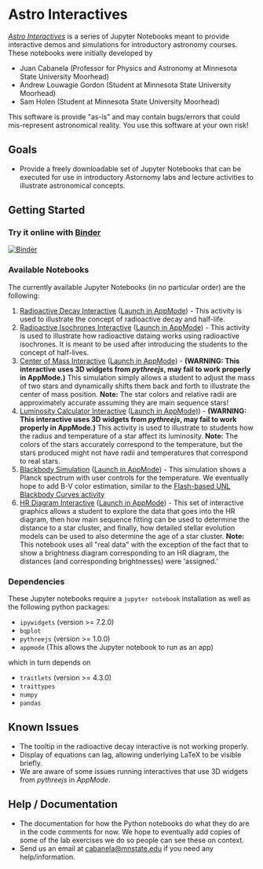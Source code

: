 Astro Interactives
==================

[*Astro Interactives*](https://juancab.github.io/AstroInteractives/) is a series of Jupyter Notebooks meant to provide 
interactive demos and simulations for introductory astronomy courses.  These notebooks were initially developed by 
- Juan Cabanela (Professor for Physics and Astronomy at Minnesota State University Moorhead)
- Andrew Louwagie Gordon (Student at Minnesota State University Moorhead)
- Sam Holen (Student at Minnesota State University Moorhead)

This software is provide "as-is" and may contain bugs/errors that could  mis-represent astronomical reality.  You use this software at your own risk!

Goals
-----

-   Provide a freely downloadable set of Jupyter Notebooks that can be executed for use in introductory Astornomy labs and lecture activities to illustrate astronomical concepts.

Getting Started
---------------

### Try it online with [Binder](http://mybinder.org/)

[![Binder](https://mybinder.org/badge.svg)](https://mybinder.org/v2/gh/JuanCab/AstroInteractives/master?urlpath=index.ipynb)

### Available Notebooks

The currently available Jupyter Notebooks (in no particular order) are the following:

1. [Radioactive Decay Interactive](Interactives/radioactive_decay.ipynb) ([Launch in AppMode](https://mybinder.org/v2/gh/JuanCab/AstroInteractives/master?urlpath=%2Fapps%2FInteractives%2Fradioactive_decay.ipynb))  - This activity is used to illustrate the concept of radioactive decay and half-life.
2. [Radioactive Isochrones Interactive](Interactives/Isochrones.ipynb) ([Launch in AppMode](https://mybinder.org/v2/gh/JuanCab/AstroInteractives/master?urlpath=%2Fapps%2FInteractives%2FIsochrones.ipynb))  - This activity is used to illustrate how radioactive dataing works using radioactive isochrones.  It is meant to be used after introducing the students to the concept of half-lives.
3. [Center of Mass Interactive](Interactives/Center_of_Mass.ipynb) ([Launch in AppMode](https://mybinder.org/v2/gh/JuanCab/AstroInteractives/master?urlpath=%2Fapps%2FInteractives%2FCenter_of_Mass.ipynb)) - **(WARNING: This interactive uses 3D widgets from *pythreejs*, may fail to work properly in AppMode.)**  This simulation simply allows a student to adjust the mass of two stars and dynamically shifts them back and forth to illustrate the center of mass position.  **Note:** The star colors and relative radii are approximately accurate assuming they are main sequence stars!
4. [Luminosity Calculator Interactive](Interactives/LuminosityCalculator.ipynb) ([Launch in AppMode)](https://mybinder.org/v2/gh/JuanCab/AstroInteractives/master?urlpath=%2Fapps%2FInteractives%2FLuminosityCalculator.ipynb))  - **(WARNING: This interactive uses 3D widgets from *pythreejs*, may fail to work properly in AppMode.)** This activity is used to illustrate to students how the radius and temperature of a star affect its luminosity.  **Note:** The colors of the stars accurately correspond to the temperature, but the stars produced might not have radii and temperatures that correspond to real stars.
5. [Blackbody Simulation](Interactives/BlackbodySimulation.ipynb) ([Launch in AppMode](https://mybinder.org/v2/gh/JuanCab/AstroInteractives/master?urlpath=%2Fapps%2FInteractives%2FBlackbodySimulation.ipynb)) - This simulation shows a Planck spectrum with user controls for the temperature.  We eventually hope to add B-V color estimation, similar to the [Flash-based UNL Blackbody Curves activity](http://astro.unl.edu/classaction/animations/light/bbexplorer.html)
6. [HR Diagram Interactive](Interactives/Interactive_HR_Diagram.ipynb) ([Launch in AppMode](https://mybinder.org/v2/gh/JuanCab/AstroInteractives/master?urlpath=%2Fapps%2FInteractives%2FInteractive_HR_Diagram.ipynb)) - This set of interactive graphics allows a student to explore the data that goes into the HR diagram, then how main sequence fitting can be used to determine the distance to a star cluster, and finally, how detailed stellar evolution models can be used to also determine the age of a star cluster.  **Note:** This notebook uses all "real data" with the exception of the fact that to show a brightness diagram corresponding to an HR diagram, the distances (and corresponding brightnesses) were 'assigned.'


### Dependencies

These Jupyter notebooks require a `jupyter notebook` installation as well as the following python packages:

- `ipywidgets` (version >= 7.2.0)
- `bqplot`
- `pythreejs` (version >= 1.0.0)
- `appmode` (This allows the Jupyter notebook to run as an app)

which in turn depends on

- `traitlets` (version >= 4.3.0)
- `traittypes`
- `numpy`
- `pandas`


Known Issues
------------
- The tooltip in the radioactive decay interactive is not working properly.
- Display of equations can lag, allowing underlying LaTeX to be visible briefly.
- We are aware of some issues running interactives that use 3D widgets from *pythreejs* in *AppMode*.

Help / Documentation
--------------------

- The documentation for how the Python notebooks do what they do are in the code comments for now.  We hope to eventually add copies of some of the lab exercises we do so people can see these on context.
- Send us an email at cabanela@mnstate.edu if you need any help/information.
